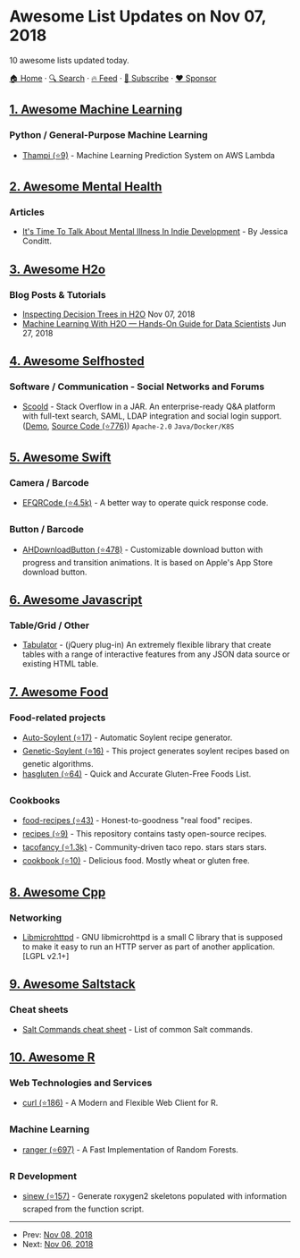 # Awesome List Updates on Nov 07, 2018

10 awesome lists updated today.

[🏠 Home](/README.md) · [🔍 Search](https://www.trackawesomelist.com/search/) · [🔥 Feed](https://www.trackawesomelist.com/rss.xml) · [📮 Subscribe](https://trackawesomelist.us17.list-manage.com/subscribe?u=d2f0117aa829c83a63ec63c2f&id=36a103854c) · [❤️  Sponsor](https://github.com/sponsors/theowenyoung)



## [1. Awesome Machine Learning](/content/josephmisiti/awesome-machine-learning/README.md)

### Python / General-Purpose Machine Learning

*   [Thampi (⭐9)](https://github.com/scoremedia/thampi) - Machine Learning Prediction System on AWS Lambda

## [2. Awesome Mental Health](/content/dreamingechoes/awesome-mental-health/README.md)

### Articles

*   [It's Time To Talk About Mental Illness In Indie Development](https://www.engadget.com/2018/04/04/mental-illness-indie-take-this-kate-edwards-mike-wilson) - By Jessica Conditt.

## [3. Awesome H2o](/content/h2oai/awesome-h2o/README.md)

### Blog Posts & Tutorials

*   [Inspecting Decision Trees in H2O](https://dzone.com/articles/inspecting-decision-trees-in-h2o) Nov 07, 2018
*   [Machine Learning With H2O — Hands-On Guide for Data Scientists](https://dzone.com/articles/machine-learning-with-h2o-hands-on-guide-for-data) Jun 27, 2018

## [4. Awesome Selfhosted](/content/awesome-selfhosted/awesome-selfhosted/README.md)

### Software / Communication - Social Networks and Forums

*   [Scoold](https://scoold.com) - Stack Overflow in a JAR. An enterprise-ready Q\&A platform with full-text search, SAML, LDAP integration and social login support. ([Demo](https://live.scoold.com), [Source Code (⭐776)](https://github.com/Erudika/scoold)) `Apache-2.0` `Java/Docker/K8S`

## [5. Awesome Swift](/content/matteocrippa/awesome-swift/README.md)

### Camera / Barcode

*   [EFQRCode (⭐4.5k)](https://github.com/EFPrefix/EFQRCode) - A better way to operate quick response code.

### Button / Barcode

*   [AHDownloadButton (⭐478)](https://github.com/amerhukic/AHDownloadButton) - Customizable download button with progress and transition animations. It is based on Apple's App Store download button.

## [6. Awesome Javascript](/content/sorrycc/awesome-javascript/README.md)

### Table/Grid / Other

*   [Tabulator](http://olifolkerd.github.io/tabulator/) - (jQuery plug-in) An extremely flexible library that create tables with a range of interactive features from any JSON data source or existing HTML table.

## [7. Awesome Food](/content/jzarca01/awesome-food/README.md)

### Food-related projects

*   [Auto-Soylent (⭐17)](https://github.com/nick/auto-soylent) - Automatic Soylent recipe generator.
*   [Genetic-Soylent (⭐16)](https://github.com/nick/genetic-soylent) - This project generates soylent recipes based on genetic algorithms.
*   [hasgluten (⭐64)](https://github.com/hasgluten/hasgluten) - Quick and Accurate Gluten-Free Foods List.

### Cookbooks

*   [food-recipes (⭐43)](https://github.com/obfuscurity/food-recipes) - Honest-to-goodness "real food" recipes.
*   [recipes (⭐9)](https://github.com/bzimmerman/recipes) - This repository contains tasty open-source recipes.
*   [tacofancy (⭐1.3k)](https://github.com/sinker/tacofancy) - Community-driven taco repo. stars stars stars.
*   [cookbook (⭐10)](https://github.com/jlinder/cookbook) - Delicious food. Mostly wheat or gluten free.

## [8. Awesome Cpp](/content/fffaraz/awesome-cpp/README.md)

### Networking

*   [Libmicrohttpd](http://www.gnu.org/software/libmicrohttpd/) - GNU libmicrohttpd is a small C library that is supposed to make it easy to run an HTTP server as part of another application. \[LGPL v2.1+]

## [9. Awesome Saltstack](/content/hbokh/awesome-saltstack/README.md)

### Cheat sheets

*   [Salt Commands cheat sheet](https://sites.google.com/site/mrxpalmeiras/saltstack/salt-cheat-sheet) - List of common Salt commands.

## [10. Awesome R](/content/qinwf/awesome-R/README.md)

### Web Technologies and Services

*   [curl (⭐186)](https://github.com/jeroen/curl) - A Modern and Flexible Web Client for R.

### Machine Learning

*   [ranger (⭐697)](https://github.com/imbs-hl/ranger) - A Fast Implementation of Random Forests.

### R Development

*   [sinew (⭐157)](https://github.com/metrumresearchgroup/sinew) - Generate roxygen2 skeletons populated with information scraped from the function script.

---

- Prev: [Nov 08, 2018](/content/2018/11/08/README.md)
- Next: [Nov 06, 2018](/content/2018/11/06/README.md)